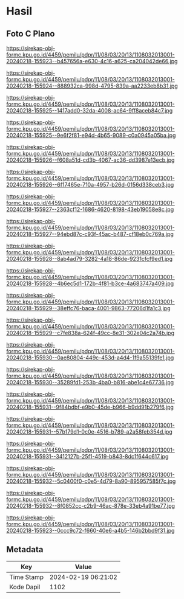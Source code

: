 # Hasil

## Foto C Plano

https://sirekap-obj-formc.kpu.go.id/4459/pemilu/pdpr/11/08/03/20/13/1108032013001-20240218-155923--b457656a-e630-4c16-a625-ca204042de66.jpg

https://sirekap-obj-formc.kpu.go.id/4459/pemilu/pdpr/11/08/03/20/13/1108032013001-20240218-155924--888932ca-998d-4795-839a-aa2233eb8b31.jpg

https://sirekap-obj-formc.kpu.go.id/4459/pemilu/pdpr/11/08/03/20/13/1108032013001-20240218-155925--1417add0-32da-4008-ac64-9ff8aceb84c7.jpg

https://sirekap-obj-formc.kpu.go.id/4459/pemilu/pdpr/11/08/03/20/13/1108032013001-20240218-155925--9e6f2f81-e94d-4b65-9089-c0a0945a05ba.jpg

https://sirekap-obj-formc.kpu.go.id/4459/pemilu/pdpr/11/08/03/20/13/1108032013001-20240218-155926--f608a51d-cd3b-4067-ac36-dd3987e13ecb.jpg

https://sirekap-obj-formc.kpu.go.id/4459/pemilu/pdpr/11/08/03/20/13/1108032013001-20240218-155926--6f17465e-710a-4957-b26d-0156d338ceb3.jpg

https://sirekap-obj-formc.kpu.go.id/4459/pemilu/pdpr/11/08/03/20/13/1108032013001-20240218-155927--2363cf12-1686-4620-8198-43eb19058e8c.jpg

https://sirekap-obj-formc.kpu.go.id/4459/pemilu/pdpr/11/08/03/20/13/1108032013001-20240218-155927--94ebd87c-c93f-45ac-b487-cf18eb0c769a.jpg

https://sirekap-obj-formc.kpu.go.id/4459/pemilu/pdpr/11/08/03/20/13/1108032013001-20240218-155928--8ab4ad79-3282-4a18-86de-9231cfcf9ed1.jpg

https://sirekap-obj-formc.kpu.go.id/4459/pemilu/pdpr/11/08/03/20/13/1108032013001-20240218-155928--4b6ec5d1-172b-4f81-b3ce-4a683747a409.jpg

https://sirekap-obj-formc.kpu.go.id/4459/pemilu/pdpr/11/08/03/20/13/1108032013001-20240218-155929--38effc76-baca-4001-9863-77206d1fa1c3.jpg

https://sirekap-obj-formc.kpu.go.id/4459/pemilu/pdpr/11/08/03/20/13/1108032013001-20240218-155929--c7fe838a-624f-49cc-8e31-302e04c2a74b.jpg

https://sirekap-obj-formc.kpu.go.id/4459/pemilu/pdpr/11/08/03/20/13/1108032013001-20240218-155930--0ae80804-449c-453d-a4d4-1f9a55139fe1.jpg

https://sirekap-obj-formc.kpu.go.id/4459/pemilu/pdpr/11/08/03/20/13/1108032013001-20240218-155930--35289fd1-253b-4ba0-b816-abe1c4e67736.jpg

https://sirekap-obj-formc.kpu.go.id/4459/pemilu/pdpr/11/08/03/20/13/1108032013001-20240218-155931--9f84bdbf-e9b0-45de-b966-b9dd91b279f6.jpg

https://sirekap-obj-formc.kpu.go.id/4459/pemilu/pdpr/11/08/03/20/13/1108032013001-20240218-155931--57b179d1-0c0e-4516-b789-a2a58feb354d.jpg

https://sirekap-obj-formc.kpu.go.id/4459/pemilu/pdpr/11/08/03/20/13/1108032013001-20240218-155931--3412127b-25f1-4519-b843-8dc1f644c617.jpg

https://sirekap-obj-formc.kpu.go.id/4459/pemilu/pdpr/11/08/03/20/13/1108032013001-20240218-155932--5c0400f0-c0e5-4d79-8a90-895957585f7c.jpg

https://sirekap-obj-formc.kpu.go.id/4459/pemilu/pdpr/11/08/03/20/13/1108032013001-20240218-155932--8f0852cc-c2b9-46ac-878e-33eb4a91be77.jpg

https://sirekap-obj-formc.kpu.go.id/4459/pemilu/pdpr/11/08/03/20/13/1108032013001-20240218-155923--0ccc9c72-f660-40e6-a4b5-146b2bbd9f31.jpg


## Metadata

| Key        | Value               |
| ---------- | ------------------- |
| Time Stamp | 2024-02-19 06:21:02 |
| Kode Dapil | 1102                |



